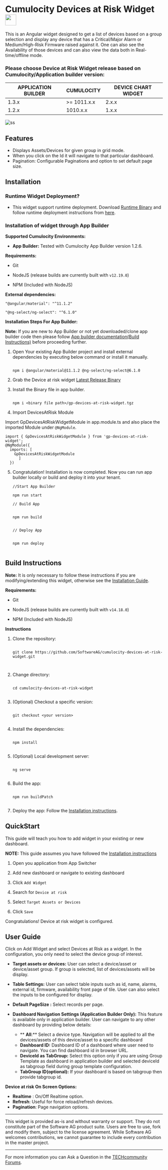 # Cumulocity Devices at Risk Widget[<img width="35" src="https://user-images.githubusercontent.com/67993842/97668428-f360cc80-1aa7-11eb-8801-da578bda4334.png"/>](https://github.com/SoftwareAG/cumulocity-device-at-risk-widget/releases/download/2.0.0/device-at-risk-runtime-widget-2.0.0.zip)

This is an Angular widget designed to get a list of devices based on a group selection and display any device that has a Critical/Major Alarm or Medium/High-Risk Firmware raised against it.
One can also see the Availability of those devices and can also view the data both in Real-time/offline mode.

### Please choose Device at Risk Widget release based on Cumulocity/Application builder version:

|APPLICATION BUILDER | CUMULOCITY | DEVICE CHART WIDGET |
|--------------------|------------|---------------------|
| 1.3.x              | >= 1011.x.x| 2.x.x               |
| 1.2.x              | 1010.x.x   | 1.x.x               |  

![ss](https://user-images.githubusercontent.com/89508319/152789197-3f71741d-ba1b-4a92-8edf-60bfda3cdcd6.JPG)



 ## Features
 - Displays Assets/Devices for given group in grid mode.
 - When you click on the Id it will navigate to that particular dashboard.  
 - Pagination: Configurable Paginations and option to set default page size.


## Installation

### Runtime Widget Deployment?

 - This widget support runtime deployment. Download  [Runtime Binary](https://github.com/SoftwareAG/cumulocity-device-at-risk-widget/releases/download/2.0.0/device-at-risk-runtime-widget-2.0.0.zip)  and follow runtime deployment instructions from  [here](https://github.com/SoftwareAG/cumulocity-runtime-widget-loader).

### Installation of widget through App Builder 

**Supported Cumulocity Environments:**

 -  **App Builder:**  Tested with Cumulocity App Builder version 1.2.6.


**Requirements:**
-   Git
    
-   NodeJS (release builds are currently built with  `v12.19.0`)
    
-   NPM (Included with NodeJS)


**External dependencies:**

```
"@angular/material": "^11.1.2"

"@ng-select/ng-select": "^6.1.0"

```

**Installation Steps For App Builder:**

**Note:**  If you are new to App Builder or not yet downloaded/clone app builder code then please follow  [App builder documentation(Build Instructions)](https://github.com/SoftwareAG/cumulocity-app-builder)  before proceeding further.

1.  Open Your existing App Builder project and install external dependencies by executing below command or install it manually.
    
    ```
    
    npm i @angular/material@11.1.2 @ng-select/ng-select@6.1.0
    
    ```
    
2. Grab the Device at risk widget [Latest Release Binary](https://github.com/SoftwareAG/cumulocity-device-at-risk-widget/releases/download/2.0.0/gp-devices-at-risk-widget-2.0.0.tgz)
3. Install the Binary file in app builder.
    
    ```
    
    npm i <binary file path>/gp-devices-at-risk-widget.tgz
    
    ```
    
4.  Import DevicesAtRisk Module

Import GpDevicesAtRiskWidgetModule in app.module.ts and also place the imported Module under  `@NgModule`.

```
import { GpDevicesAtRiskWidgetModule } from 'gp-devices-at-risk-widget';
@NgModule({
  imports: [
    GpDevicesAtRiskWidgetModule
      ]
  })
```    
5.  Congratulation! Installation is now completed. Now you can run app builder locally or build and deploy it into your tenant.
    
    ```
    //Start App Builder
    
    npm run start
    
    // Build App
    
    
    npm run build
    
    
    // Deploy App
    
    
    npm run deploy

    
   ## Build Instructions

**Note:**  It is only necessary to follow these instructions if you are modifying/extending this widget, otherwise see the  [Installation Guide](https://github.com/SoftwareAG/cumulocity-device-at-risk-widget#Installation).

**Requirements:**

-   Git
    
-   NodeJS (release builds are currently built with  `v14.18.0`)
    
-   NPM (Included with NodeJS)
    

**Instructions**

1.  Clone the repository:
    
    ```
    
    git clone https://github.com/SoftwareAG/cumulocity-devices-at-risk-widget.git

    
    
    ```
    
2.  Change directory:
    
    ```
    
    cd cumulocity-devices-at-risk-widget
    
    
    ```
    
3.  (Optional) Checkout a specific version:
    
    ```
    
    git checkout <your version>
    
    
    ```
    
4.  Install the dependencies:
    
    ```
    
    npm install
    
    
    ```
    
5.  (Optional) Local development server:
    
    ```
    
    ng serve
    
    
    ```
    
6.  Build the app:
    
    ```
    
    npm run buildPatch
    
    
    ```
    
7.  Deploy the app: Follow the  [Installation instructions](https://github.com/SoftwareAG/cumulocity-device-at-risk-widget#Installation).


## QuickStart

This guide will teach you how to add widget in your existing or new dashboard.

**NOTE:**  This guide assumes you have followed the  [Installation instructions](https://github.com/SoftwareAG/cumulocity-device-at-risk-widget#Installation)

1.  Open you application from App Switcher
    
2.  Add new dashboard or navigate to existing dashboard
    
3.  Click  `Add Widget`
    
4.  Search for  `Device at risk`
    
5.  Select  `Target Assets or Devices`
    
6.  Click  `Save`
    

Congratulations! Device at risk widget is configured.


## User Guide
Click on Add Widget and select Devices at Risk as a widget. In the configuration, you only need to select the device group of interest.
-   **Target assets or devices:**  User can select a device/asset or device/asset group. If group is selected, list of devices/assets will be display.
    
-   **Table Settings:**  User can select table inputs such as  id, name, alarms, external id, firmware, availability  front page of tile. User can also select the inputs  to be configured for display.
    
-   **Default PageSize  :** Select records per page.
    
-   **Dashboard Navigation Settings (Application Builder Only):**  This feature is available only in application builder. User can navigate to any other dashboard by providing below details:
    -  ** **All**:**  Select a device type. Navigation will be applied to all the devices/assets of this device/asset to a specific dashboard
    -   **Dashboard ID:**  Dashboard ID of a dashboard where user need to navigate. You can find dashboard id in browser URL.
    -   **DeviceId as TabGroup:**  Select this option only if you are using Group Template as dashboard in application builder and selected deviceId as tabgroup field during group template configuration.
    -   **TabGroup ID(optional):**  If your dashboard is based on tabgroup then provide tabgroup id.
        
**Device at risk On Screen Options:**

-   **Realtime**  : On/Off Realtime option.
-   **Refresh**: Useful for force reload/refresh devices.
-   **Pagination**: Page navigation options.

----------
This widget is provided as-is and without warranty or support. They do not constitute part of the Software AG product suite. Users are free to use, fork and modify them, subject to the license agreement. While Software AG welcomes contributions, we cannot guarantee to include every contribution in the master project.
_____________________

For more information you can Ask a Question in the  [TECHcommunity Forums](https://tech.forums.softwareag.com/tag/Cumulocity-IoT).
